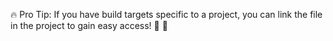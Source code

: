 🔥 Pro Tip: If you have build targets specific to a project, you can link the file in the project to gain easy access! 🔗 💪

